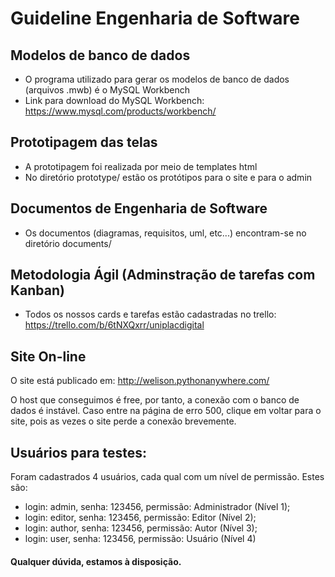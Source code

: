 # Guideline Engenharia de Software

## Modelos de banco de dados

- O programa utilizado para gerar os modelos de banco de dados (arquivos .mwb) é o MySQL Workbench
- Link para download do MySQL Workbench: <https://www.mysql.com/products/workbench/>


## Prototipagem das telas

- A prototipagem foi realizada por meio de templates html
- No diretório prototype/ estão os protótipos para o site e para o admin


## Documentos de Engenharia de Software

- Os documentos (diagramas, requisitos, uml, etc...) encontram-se no diretório documents/


## Metodologia Ágil (Adminstração de tarefas com Kanban)

- Todos os nossos cards e tarefas estão cadastradas no trello: https://trello.com/b/6tNXQxrr/uniplacdigital


## Site On-line

O site está publicado em: http://welison.pythonanywhere.com/

O host que conseguimos é free, por tanto, a conexão com o banco de dados é instável. Caso entre na página de erro 500, clique em voltar para o site, pois as vezes o site perde a conexão brevemente.


## Usuários para testes:

Foram cadastrados 4 usuários, cada qual com um nível de permissão. Estes são:

- login: admin, senha: 123456, permissão: Administrador (Nível 1);
- login: editor, senha: 123456, permissão: Editor (Nível 2);
- login: author, senha: 123456, permissão: Autor (Nível 3);
- login: user, senha: 123456, permissão: Usuário (Nível 4)


#### Qualquer dúvida, estamos à disposição.
